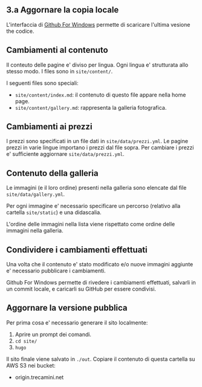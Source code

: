3.a Aggornare la copia locale
-------------------------
L'interfaccia di [Github For Windows](https://desktop.github.com/)
permette di scaricare l'ultima vesione the codice.


Cambiamenti al contenuto
------------------------
Il conteuto delle pagine e' diviso per lingua.
Ogni lingua e' strutturata allo stesso modo.
I files sono in `site/content/`.

I seguenti files sono speciali:

  * `site/content/index.md`: il contenuto di questo file appare nella home page.
  * `site/content/gallery.md`: rappresenta la galleria fotografica.


Cambiamenti ai prezzi
---------------------
I prezzi sono specificati in un file dati in `site/data/prezzi.yml`.
Le pagine prezzi in varie lingue importano i prezzi dal file sopra.
Per cambiare i prezzi e' sufficiente aggiornare `site/data/prezzi.yml`.


Contenuto della galleria
------------------------
Le immagini (e il loro ordine) presenti nella galleria sono
elencate dal file `site/data/gallery.yml`.

Per ogni immagine e' necessario specificare un percorso (relativo
alla cartella `site/static`) e una didascalia.

L'ordine delle immagini nella lista viene rispettato come ordine delle
immagini nella galleria.


Condividere i cambiamenti effettuati
------------------------------------
Una volta che il contenuto e' stato modificato e/o nuove immagini aggiunte
e' necessario pubblicare i cambiamenti.

Github For Windows permette di rivedere i cambiamenti effettuati,
salvarli in un commit locale, e caricarli su GitHub per essere condivisi.


Aggornare la versione pubblica
------------------------------
Per prima cosa e' necessario generare il sito localmente:

  1. Aprire un prompt dei comandi.
  2. `cd site/`
  3. `hugo`

Il sito finale viene salvato in `./out`.
Copiare il contenuto di questa cartella su AWS S3 nei bucket:

  * origin.trecamini.net
